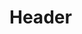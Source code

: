 <!-- TITLE: Buffalo Jo Armstrong -->
<!-- SUBTITLE: A quick summary of Buffalo Jo Armstrong -->

# Header